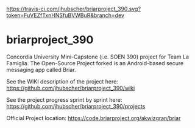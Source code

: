 https://travis-ci.com/jhubscher/briarproject_390.svg?token=FuVEZfTxnHNSfuBVWBuR&branch=dev

# briarproject_390
Concordia University Mini-Capstone (i.e. SOEN 390) project for Team La Famiglia. The Open-Source Project forked is an Android-based secure messaging app called Briar.

See the WIKI description of the project here:
https://github.com/jhubscher/briarproject_390/wiki

See the project progress sprint by sprint here:
https://github.com/jhubscher/briarproject_390/projects

Official Project location:
https://code.briarproject.org/akwizgran/briar


